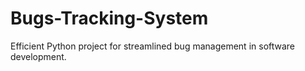 # Bugs-Tracking-System
Efficient Python project for streamlined bug management in software development.
